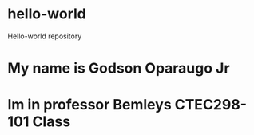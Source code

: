 # hello-world
Hello-world repository
# My name is Godson Oparaugo Jr
# Im in professor Bemleys CTEC298-101 Class
